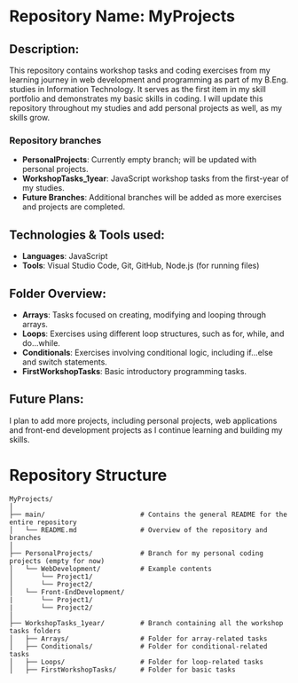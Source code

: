 # Repository Name: MyProjects

## Description:
This repository contains workshop tasks and coding exercises from my learning journey in web development and programming as part of my B.Eng. studies in Information Technology. It serves as the first item in my skill portfolio and demonstrates my basic skills in coding. I will update this repository throughout my studies and add personal projects as well, as my skills grow. 

### Repository branches
- **PersonalProjects**: Currently empty branch; will be updated with personal projects.
- **WorkshopTasks_1year**: JavaScript workshop tasks from the first-year of my studies.
- **Future Branches**: Additional branches will be added as more exercises and projects are completed.

## Technologies & Tools used:

   - **Languages**: JavaScript
   - **Tools**: Visual Studio Code, Git, GitHub, Node.js (for running files)

## Folder Overview:

   - **Arrays**: Tasks focused on creating, modifying and looping through arrays.
   - **Loops**: Exercises using different loop structures, such as for, while, and do...while.
   - **Conditionals**: Exercises involving conditional logic, including if...else and switch statements.
   - **FirstWorkshopTasks**: Basic introductory programming tasks.

## Future Plans:
I plan to add more projects, including personal projects, web applications and front-end development projects as I continue learning and building my skills.

# Repository Structure
```
MyProjects/
│
├── main/                        # Contains the general README for the entire repository
│   └── README.md                # Overview of the repository and branches
│
├── PersonalProjects/            # Branch for my personal coding projects (empty for now)
│   └── WebDevelopment/          # Example contents
│       └── Project1/
│       └── Project2/
│   └── Front-EndDevelopment/
|       └── Project1/
|       └── Project2/
│
├── WorkshopTasks_1year/         # Branch containing all the workshop tasks folders
│   ├── Arrays/                  # Folder for array-related tasks
│   ├── Conditionals/            # Folder for conditional-related tasks
│   ├── Loops/                   # Folder for loop-related tasks
│   ├── FirstWorkshopTasks/      # Folder for basic tasks
```
